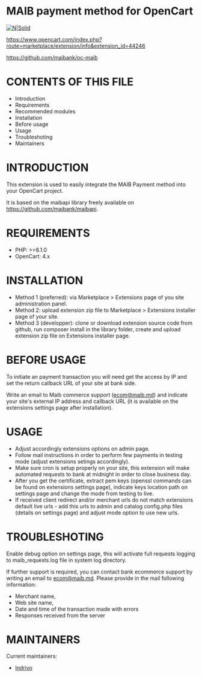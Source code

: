 # MAIB payment method for OpenCart

[![N|Solid](https://www.maib.md/images/logo.svg)](https://www.maib.md)

https://www.opencart.com/index.php?route=marketplace/extension/info&extension_id=44246

https://github.com/maibank/oc-maib

CONTENTS OF THIS FILE
=====================

 * Introduction
 * Requirements
 * Recommended modules
 * Installation
 * Before usage
 * Usage
 * Troubleshoting
 * Maintainers


INTRODUCTION
============

This extension is used to easily integrate the MAIB Payment method into your OpenCart project.

It is based on the maibapi library freely available on https://github.com/maibank/maibapi.

REQUIREMENTS
============

 * PHP: >=8.1.0
 * OpenCart: 4.x


INSTALLATION
============

 * Method 1 (preferred): via Marketplace > Extensions page of you site administration panel.
 * Method 2: upload extension zip file to Marketplace > Extensions installer page of your site.
 * Method 3 (developper): clone or download extension source code from github, run composer install in the library folder, create and upload extension zip file on Extensions installer page. 


BEFORE USAGE
============

To initiate an payment transaction you will need get the access by IP and set the return callback URL of your site at bank side.

Write an email to Maib commerce support (ecom@maib.md) and indicate your site's external IP address and callback URL (it is available on the extensions settings page after installation).


USAGE
=====

 * Adjust accordingly extensions options on admin page.
 * Follow mail instructions in order to perform few payments in testing mode (adjust extensions setings accordingly).
 * Make sure cron is setup properly on your site, this extension will make automated requests to bank at midnight in order to close business day.
 * After you get the certificate, extract pem keys (openssl commands can be found on extensions settings page), indicate keys location path on settings page and change the mode from testing to live.
 * If received client redirect and/or merchant urls do not match extensions default live urls - add this urls to admin and catalog config.php files (details on settings page) and adjust mode option to use new urls.


TROUBLESHOTING
==============

Enable debug option on settings page, this will activate full requests logging to maib_requests.log file in system log directory.

If further support is required, you can contact bank ecommerce support by writing an email to ecom@maib.md.
Please provide in the mail following information:

- Merchant name,
- Web site name,
- Date and time of the transaction made with errors
- Responses received from the server


MAINTAINERS
===========

Current maintainers:

 * [Indrivo](https://github.com/indrivo)

